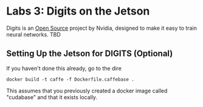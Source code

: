 # Labs 3: Digits on the Jetson

Digits is an [Open Source](https://github.com/NVIDIA/DIGITS) project by Nvidia, designed to make it easy to train neural networks.
TBD

## Setting Up the Jetson for DIGITS (Optional)

If you haven't done this already, go to the dire
```
docker build -t caffe -f Dockerfile.caffebase .
```
This assumes that you previously created a docker image called "cudabase" and that it exists locally.
